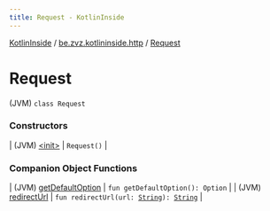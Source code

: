 ```yaml
---
title: Request - KotlinInside
---
```


[KotlinInside](../../index.html) / [be.zvz.kotlininside.http](../index.html) / [Request](./index.html)

# Request

(JVM) `class Request`

### Constructors

| (JVM) [&lt;init&gt;](-init-.html) | `Request()` |

### Companion Object Functions

| (JVM) [getDefaultOption](get-default-option.html) | `fun getDefaultOption(): Option` |
| (JVM) [redirectUrl](redirect-url.html) | `fun redirectUrl(url: `[`String`](https://kotlinlang.org/api/latest/jvm/stdlib/kotlin/-string/index.html)`): `[`String`](https://kotlinlang.org/api/latest/jvm/stdlib/kotlin/-string/index.html) |

